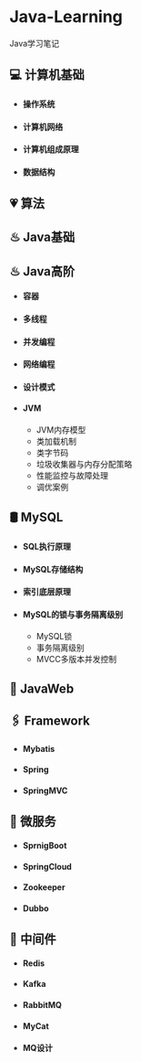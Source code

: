 # Java-Learning

Java学习笔记

## 💻 计算机基础

- #### 操作系统

- #### 计算机网络

- #### 计算机组成原理

- #### 数据结构

## 💗 算法

## ♨ Java基础
## ♨ Java高阶
-   #### 容器

-   #### 多线程

-   #### 并发编程

- #### 网络编程

-   #### 设计模式

- #### JVM

  - JVM内存模型
  - 类加载机制
  - 类字节码
  - 垃圾收集器与内存分配策略
  - 性能监控与故障处理
  - 调优案例

## 🛢 MySQL

- #### SQL执行原理

- #### MySQL存储结构

- #### 索引底层原理

- #### MySQL的锁与事务隔离级别

  - MySQL锁
  - 事务隔离级别
  - MVCC多版本并发控制

## 🌊 JavaWeb

## 🖇 Framework

- #### Mybatis

- #### Spring

- #### SpringMVC

## 🧱 微服务

- #### SprnigBoot

- #### SpringCloud

- #### Zookeeper

- #### Dubbo

## 🔩 中间件

- #### Redis

- #### Kafka

- #### RabbitMQ

- #### MyCat

- #### MQ设计